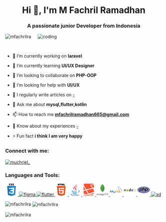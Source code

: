 <h1 align="center">Hi 👋, I'm M Fachril Ramadhan</h1>
<h3 align="center">A passionate junior Developer from Indonesia</h3>

<img align= "right" alt="coding" width="400" src= "https://encrypted-tbn0.gstatic.com/images?q=tbn:ANd9GcRrsmGd67GVmOFSsPzqCFzjRa0tRdaBrsrw_g&usqp=CAU">

<p align="left"> <img src="https://komarev.com/ghpvc/?username=mfachrilra&label=Profile%20views&color=0e75b6&style=flat" alt="mfachrilra" /> </p>

<p align="left"> <a href="https://twitter.com/" target="blank"><img src="https://img.shields.io/twitter/follow/?logo=twitter&style=for-the-badge" alt="" /></a> </p>

- 🔭 I’m currently working on **laravel**

- 🌱 I’m currently learning **UI/UX Designer**

- 👯 I’m looking to collaborate on **PHP-OOP**

- 🤝 I’m looking for help with **UI/UX**

- 📝 I regularly write articles on [-](-)

- 💬 Ask me about **mysql,flutter,kotlin**

- 📫 How to reach me **mfachrilramadhan665@gmail.com**

- 📄 Know about my experiences [-](-)

- ⚡ Fun fact **i think I am very happy**

<h3 align="left">Connect with me:</h3>
<p align="left">
<a href="https://instagram.com/muchriel_" target="blank"><img align="center" src="https://raw.githubusercontent.com/rahuldkjain/github-profile-readme-generator/master/src/images/icons/Social/instagram.svg" alt="muchriel_" height="30" width="40" /></a>
</p>

<h3 align="left">Languages and Tools:</h3>
<p align="left"> <a href="https://www.w3schools.com/css/" target="_blank" rel="noreferrer"> <img src="https://raw.githubusercontent.com/devicons/devicon/master/icons/css3/css3-original-wordmark.svg" alt="css3" width="40" height="40"/> </a> <a href="https://www.figma.com/" target="_blank" rel="noreferrer"> <img src="https://www.vectorlogo.zone/logos/figma/figma-icon.svg" alt="figma" width="40" height="40"/> </a> <a href="https://flutter.dev" target="_blank" rel="noreferrer"> <img src="https://www.vectorlogo.zone/logos/flutterio/flutterio-icon.svg" alt="flutter" width="40" height="40"/> </a> <a href="https://www.w3.org/html/" target="_blank" rel="noreferrer"> <img src="https://raw.githubusercontent.com/devicons/devicon/master/icons/html5/html5-original-wordmark.svg" alt="html5" width="40" height="40"/> </a> <a href="https://www.java.com" target="_blank" rel="noreferrer"> <img src="https://raw.githubusercontent.com/devicons/devicon/master/icons/java/java-original.svg" alt="java" width="40" height="40"/> </a> <a href="https://laravel.com/" target="_blank" rel="noreferrer"> <img src="https://raw.githubusercontent.com/devicons/devicon/master/icons/laravel/laravel-plain-wordmark.svg" alt="laravel" width="40" height="40"/> </a> <a href="https://www.mongodb.com/" target="_blank" rel="noreferrer"> <img src="https://raw.githubusercontent.com/devicons/devicon/master/icons/mongodb/mongodb-original-wordmark.svg" alt="mongodb" width="40" height="40"/> </a> <a href="https://www.mysql.com/" target="_blank" rel="noreferrer"> <img src="https://raw.githubusercontent.com/devicons/devicon/master/icons/mysql/mysql-original-wordmark.svg" alt="mysql" width="40" height="40"/> </a> <a href="https://nodejs.org" target="_blank" rel="noreferrer"> <img src="https://raw.githubusercontent.com/devicons/devicon/master/icons/nodejs/nodejs-original-wordmark.svg" alt="nodejs" width="40" height="40"/> </a> <a href="https://www.php.net" target="_blank" rel="noreferrer"> <img src="https://raw.githubusercontent.com/devicons/devicon/master/icons/php/php-original.svg" alt="php" width="40" height="40"/> </a> <a href="https://www.adobe.com/products/xd.html" target="_blank" rel="noreferrer"> <img src="https://cdn.worldvectorlogo.com/logos/adobe-xd.svg" alt="xd" width="40" height="40"/> </a> </p>

<p><img align="left" src="https://github-readme-stats.vercel.app/api/top-langs?username=mfachrilra&show_icons=true&locale=en&layout=compact" alt="mfachrilra" /></p>

<p>&nbsp;<img align="center" src="https://github-readme-stats.vercel.app/api?username=mfachrilra&show_icons=true&locale=en" alt="mfachrilra" /></p>

<p><img align="center" src="https://github-readme-streak-stats.herokuapp.com/?user=mfachrilra&" alt="mfachrilra" /></p>
